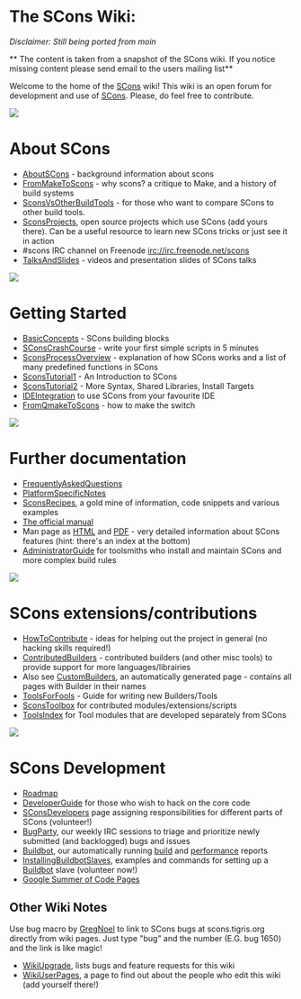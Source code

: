 # The SCons Wiki:

*Disclaimer: Still being ported from moin*

** The content is taken from a snapshot of the SCons wiki.  If you notice missing content please send email to the users mailing list**

Welcome to the home of the [SCons](http://www.scons.org) wiki! This wiki is an open forum for development and use of [SCons](http://www.scons.org/). Please, do feel free to contribute.

![](http://upload.wikimedia.org/wikipedia/commons/thumb/6/69/Im-jabber.svg/48px-Im-jabber.svg.png)

# About SCons

 * [AboutSCons](AboutSCons) - background information about scons 
 * [FromMakeToScons](FromMakeToScons) - why scons? a critique to Make, and a history of build systems 
 * [SconsVsOtherBuildTools](SconsVsOtherBuildTools) - for those who want to compare SCons to other build tools. 
 * [SconsProjects](SconsProjects), open source projects which use SCons (add yours there). Can be a useful resource to learn new SCons tricks or just see it in action 
 * \#scons IRC channel on Freenode [irc://irc.freenode.net/scons](irc://irc.freenode.net/scons) 
 * [TalksAndSlides](TalksAndSlides) - videos and presentation slides of SCons talks

![](http://upload.wikimedia.org/wikipedia/commons/thumb/4/48/Emblem-question.svg/48px-Emblem-question.svg.png)

# Getting Started

 * [BasicConcepts](BasicConcepts) - SCons building blocks 
 * [SConsCrashCourse](SConsCrashCourse) - write your first simple scripts in 5 minutes 
 * [SconsProcessOverview](SconsProcessOverview) - explanation of how SCons works and a list of many predefined functions in SCons 
 * [SconsTutorial1](SconsTutorial1) - An Introduction to SCons 
 * [SconsTutorial2](SconsTutorial2) - More Syntax, Shared Libraries, Install Targets 
 * [IDEIntegration](IDEIntegration) to use SCons from your favourite IDE 
 * [FromQmakeToScons](FromQmakeToScons) - how to make the switch

![](http://upload.wikimedia.org/wikipedia/commons/thumb/6/6f/Gnome-system-help.svg/48px-Gnome-system-help.svg.png)

# Further documentation

 * [FrequentlyAskedQuestions](FrequentlyAskedQuestions) 
 * [PlatformSpecificNotes](PlatformSpecificNotes) 
 * [SconsRecipes](SconsRecipes), a gold mine of information, code snippets and various examples 
 * [The official manual](http://scons.org/doc/HTML/scons-user/book1.html) 
 * Man page as [HTML](http://www.scons.org/doc/HTML/scons-man.html) and [PDF](http://media4.filewind.com/g.php?filepath=1633) - very detailed information about SCons features (hint: there's an index at the bottom) 
 * [AdministratorGuide](AdministratorGuide) for toolsmiths who install and maintain SCons and more complex build rules

![](http://upload.wikimedia.org/wikipedia/commons/thumb/6/6c/Gnome-preferences-other.svg/48px-Gnome-preferences-other.svg.png)

# SCons extensions/contributions

 * [HowToContribute](HowToContribute) - ideas for helping out the project in general (no hacking skills required!) 
 * [ContributedBuilders](ContributedBuilders) - contributed builders (and other misc tools) to provide support for more languages/librairies 
 * Also see [CustomBuilders](CustomBuilders), an automatically generated page - contains all pages with Builder in their names 
 * [ToolsForFools](ToolsForFools) - Guide for writing new Builders/Tools 
 * [SconsToolbox](SconsToolbox) for contributed modules/extensions/scripts 
 * [ToolsIndex](ToolsIndex) for Tool modules that are developed separately from SCons

![](http://upload.wikimedia.org/wikipedia/commons/thumb/f/fc/Gnome-preferences-system.svg/48px-Gnome-preferences-system.svg.png)

# SCons Development

 * [Roadmap](Roadmap) 
 * [DeveloperGuide](DeveloperGuide) for those who wish to hack on the core code 
 * [SConsDevelopers](SConsDevelopers) page assigning responsibilities for different parts of SCons (volunteer!) 
 * [BugParty](BugParty), our weekly IRC sessions to triage and prioritize newly submitted (and backlogged) bugs and issues 
 * [Buildbot](http://buildbot.scons.org/), our automatically running [build](http://buildbot.scons.org/console) and [performance](http://buildbot.scons.org/timings/) reports 
 * [InstallingBuildbotSlaves](InstallingBuildbotSlaves), examples and commands for setting up a [Buildbot](http://buildbot.scons.org/) slave (volunteer now!) 
 * [Google Summer of Code Pages](GSoC)

## Other Wiki Notes

Use bug macro by [GregNoel](GregNoel) to link to SCons bugs at scons.tigris.org directly from wiki pages. Just type "bug" and the number (E.G. bug 1650) and the link is like magic!

* [WikiUpgrade](WikiUpgrade), lists bugs and feature requests for this wiki 
* [WikiUserPages](WikiUserPages), a page to find out about the people who edit this wiki (add yourself there!) 